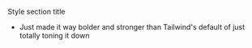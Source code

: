 Style section title
- Just made it way bolder and stronger than Tailwind's default of just totally toning it down